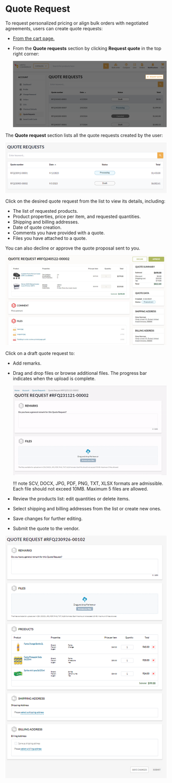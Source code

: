 # Quote Request

To request personalized pricing or align bulk orders with negotiated agreements, users can create quote requests:

* [From the cart page.](../shopping/submit-quotes.md)
* From the **Quote requests** section by clicking **Request quote** in the top right corner:

    ![Create quote request](../media/create-quote-request-from-account.png)

The **Quote request** section lists all the quote requests created by the user:

![Quote requests](../media/quote-requests.png)

Click on the desired quote request from the list to view its details, including:

* The list of requested products.
* Product properties, price per item, and requested quantities.
* Shipping and billing addresses.
* Date of quote creation.
* Comments you have provided with a quote.
* Files you have attached to a quote.

You can also decline or approve the quote proposal sent to you.

![Quote details](../media/quote-request-details.png)

Click on a draft quote request to:

* Add remarks.
* Drag and drop files or browse additional files. The progress bar indicates when the upload is complete. 

    ![Progress bar](../media/progress_bar.gif)

    !!! note
        SCV, DOCX, JPG, PDF, PNG, TXT, XLSX formats are admissible. Each file should not exceed 10MB. Maximum 5 files are allowed. 

* Review the products list: edit quantities or delete items.
* Select shipping and billing addresses from the list or create new ones.
* Save changes for further editing.
* Submit the quote to the vendor.

![Edit draft quote](../media/edit-draft-quote.png)